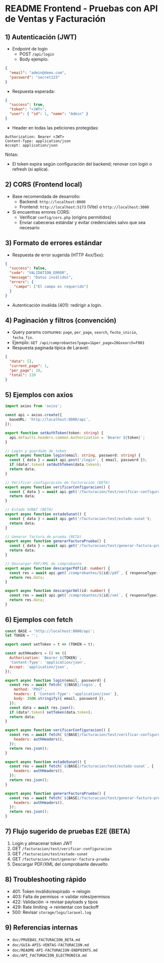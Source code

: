 # README Frontend - Pruebas con API de Ventas y Facturación

## 1) Autenticación (JWT)

- Endpoint de login
  - POST `/api/login`
  - Body ejemplo:
```json
{
  "email": "admin@demo.com",
  "password": "secret123"
}
```
- Respuesta esperada:
```json
{
  "success": true,
  "token": "<JWT>",
  "user": { "id": 1, "name": "Admin" }
}
```
- Header en todas las peticiones protegidas:
```
Authorization: Bearer <JWT>
Content-Type: application/json
Accept: application/json
```

Notas:
- El token expira según configuración del backend; renovar con login o refresh (si aplica).

## 2) CORS (Frontend local)

- Base recomendada de desarrollo:
  - Backend: `http://localhost:8000`
  - Frontend: `http://localhost:5173` (Vite) o `http://localhost:3000`
- Si encuentras errores CORS:
  - Verificar `config/cors.php` (origins permitidos)
  - Enviar cabeceras estándar y evitar credenciales salvo que sea necesario

## 3) Formato de errores estándar

- Respuesta de error sugerida (HTTP 4xx/5xx):
```json
{
  "success": false,
  "code": "VALIDATION_ERROR",
  "message": "Datos inválidos",
  "errors": {
    "campo": ["El campo es requerido"]
  }
}
```
- Autenticación inválida (401): redirigir a login.

## 4) Paginación y filtros (convención)

- Query params comunes: `page`, `per_page`, `search`, `fecha_inicio`, `fecha_fin`.
- Ejemplo: `GET /api/comprobantes?page=1&per_page=20&search=F001`
- Respuesta paginada típica de Laravel:
```json
{
  "data": [],
  "current_page": 1,
  "per_page": 20,
  "total": 120
}
```

## 5) Ejemplos con axios

```ts
import axios from 'axios';

const api = axios.create({
  baseURL: 'http://localhost:8000/api',
});

export function setAuthToken(token: string) {
  api.defaults.headers.common.Authorization = `Bearer ${token}`;
}

// Login y guardado de token
export async function login(email: string, password: string) {
  const { data } = await api.post('/login', { email, password });
  if (data?.token) setAuthToken(data.token);
  return data;
}

// Verificar configuración de facturación (BETA)
export async function verificarConfiguracion() {
  const { data } = await api.get('/facturacion/test/verificar-configuracion');
  return data;
}

// Estado SUNAT (BETA)
export async function estadoSunat() {
  const { data } = await api.get('/facturacion/test/estado-sunat');
  return data;
}

// Generar factura de prueba (BETA)
export async function generarFacturaPrueba() {
  const { data } = await api.get('/facturacion/test/generar-factura-prueba');
  return data;
}

// Descargar PDF/XML de comprobante
export async function descargarPdf(id: number) {
  const res = await api.get(`/comprobantes/${id}/pdf`, { responseType: 'blob' });
  return res.data;
}

export async function descargarXml(id: number) {
  const res = await api.get(`/comprobantes/${id}/xml`, { responseType: 'blob' });
  return res.data;
}
```

## 6) Ejemplos con fetch

```js
const BASE = 'http://localhost:8000/api';
let TOKEN = '';

export const setToken = t => (TOKEN = t);

const authHeaders = () => ({
  Authorization: `Bearer ${TOKEN}`,
  'Content-Type': 'application/json',
  Accept: 'application/json',
});

export async function login(email, password) {
  const res = await fetch(`${BASE}/login`, {
    method: 'POST',
    headers: { 'Content-Type': 'application/json' },
    body: JSON.stringify({ email, password }),
  });
  const data = await res.json();
  if (data?.token) setToken(data.token);
  return data;
}

export async function verificarConfiguracion() {
  const res = await fetch(`${BASE}/facturacion/test/verificar-configuracion`, {
    headers: authHeaders(),
  });
  return res.json();
}

export async function estadoSunat() {
  const res = await fetch(`${BASE}/facturacion/test/estado-sunat`, {
    headers: authHeaders(),
  });
  return res.json();
}

export async function generarFacturaPrueba() {
  const res = await fetch(`${BASE}/facturacion/test/generar-factura-prueba`, {
    headers: authHeaders(),
  });
  return res.json();
}
```

## 7) Flujo sugerido de pruebas E2E (BETA)

1. Login y almacenar token JWT
2. GET `/facturacion/test/verificar-configuracion`
3. GET `/facturacion/test/estado-sunat`
4. GET `/facturacion/test/generar-factura-prueba`
5. Descargar PDF/XML del comprobante devuelto

## 8) Troubleshooting rápido

- 401: Token inválido/expirado → relogin
- 403: Falta de permisos → validar roles/permisos
- 422: Validación → revisar payloads y tipos
- 429: Rate limiting → reintentar con backoff
- 500: Revisar `storage/logs/laravel.log`

## 9) Referencias internas

- `doc/PRUEBAS_FACTURACION_BETA.md`
- `doc/GUIA-APIS-VENTAS-FACTURACION.md`
- `doc/README-API-FACTURACION-ENDPOINTS.md`
- `doc/API_FACTURACION_ELECTRONICA.md`
